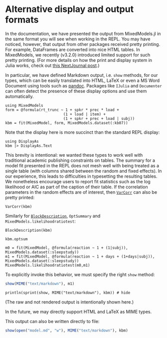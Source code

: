 # Alternative display and output formats

In the documentation, we have presented the output from MixedModels.jl in the same format you will see when working in the REPL.
You may have noticed, however, that output from other packages received pretty printing.
For example, DataFrames are converted into nice HTML tables.
In MixedModels, we recently (v3.2.0) introduced limited support for such pretty printing.
(For more details on how the print and display system in Julia works, check out [this NextJournal post](https://nextjournal.com/sdanisch/julias-display-system).)

In particular, we have defined Markdown output, i.e. `show` methods, for our types, which can be easily translated into HTML, LaTeX or even a MS Word Document using tools such as [pandoc](https://pandoc.org/).
Packages like `IJulia` and `Documenter` can often detect the presence of these display options and use them automatically.


```@example Main
using MixedModels
form = @formula(rt_trunc ~ 1 + spkr * prec * load +
                          (1 + load | item) +
                          (1 + spkr + prec + load | subj))
kbm = fit(MixedModel, form, MixedModels.dataset(:kb07))
```

Note that the display here is more succinct than the standard REPL display:

```@example Main
using DisplayAs
kbm |> DisplayAs.Text
```

This brevity is intentional: we wanted these types to work well with traditional academic publishing constraints on tables.
The summary for a model fit presented in the REPL does not mesh well with being treated as a single table (with columns shared between the random and fixed effects).
In our experience, this leads to difficulties in typesetting the resulting tables.
We nonetheless encourage users to report fit statistics such as the log likelihood or AIC as part of the caption of their table.
If the correlation parameters in the random effects are of interest, then [`VarCorr`](@ref) can also be pretty printed:

```@example Main
VarCorr(kbm)
```

Similarly for [`BlockDescription`](@ref), `OptSummary` and `MixedModels.likelihoodratiotest`:

```@example Main
BlockDescription(kbm)
```

```@example Main
kbm.optsum
```

```@example Main
m0 = fit(MixedModel, @formula(reaction ~ 1 + (1|subj)), MixedModels.dataset(:sleepstudy))
m1 = fit(MixedModel, @formula(reaction ~ 1 + days + (1+days|subj)), MixedModels.dataset(:sleepstudy))
MixedModels.likelihoodratiotest(m0,m1)
```

To explicitly invoke this behavior, we must specify the right `show` method:
```julia
show(MIME("text/markdown"), m1)
```
```@example Main
println(sprint(show, MIME("text/markdown"), kbm)) # hide
```
(The raw and not rendered output is intentionally shown here.)

In the future, we may directly support HTML and LaTeX as MIME types.

This output can also be written directly to file:

```julia
show(open("model.md", "w"), MIME("text/markdown"), kbm)
```

